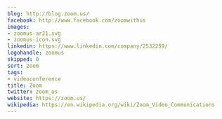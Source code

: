 ```yaml
---
blog: http://blog.zoom.us/
facebook: http://www.facebook.com/zoomwithus
images:
- zoomus-ar21.svg
- zoomus-icon.svg
linkedin: https://www.linkedin.com/company/2532259/
logohandle: zoomus
skipped: 0
sort: zoom
tags:
- videoconference
title: Zoom
twitter: zoom_us
website: https://zoom.us/
wikipedia: https://en.wikipedia.org/wiki/Zoom_Video_Communications
---
```

